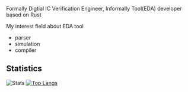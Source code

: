 Formally Digtial IC Verification Engineer, Informally Tool(EDA) developer based on Rust

My interest field about EDA tool
* parser
* simulation
* compiler

## Statistics
![Stats](https://github-readme-stats.vercel.app/api?username=erihsu&show_icons=true&theme=ayu-mirage)
[![Top Langs](https://github-readme-stats.vercel.app/api/top-langs/?username=erihsu&exclude_repo=TinySoC,&hide=c,c%2B%2B,tcl,perl,v,Objective-C%0A&layout=compact&theme=ayu-mirage&count_private=true)](https://github.com/anuraghazra/github-readme-stats)
